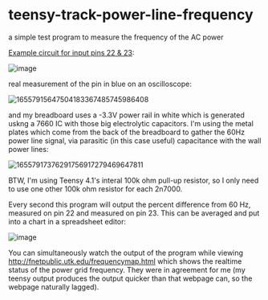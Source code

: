 # teensy-track-power-line-frequency
a simple test program to measure the frequency of the AC power

[Example circuit for input pins 22 & 23](https://www.falstad.com/circuit/circuitjs.html?ctz=CQAgjCAMB0l3BWcMBMcUHYMGZIA4UA2ATmIxAWwosgoFMBaMMAKACURttCRieueAFjxRRg2tmhVaM6AnYgUeEZhSKUgxRjW0IhWjtEx5AJ07dFCfhbAYeu+HBYB5cz1tCw7u0YUDFym6cCIa04iAMktJGcixm-h5BfKJgjpAsAGYBKtpBqpxq0rAoLOJUgthqzGp4XorhEgD6eI2QjeLELQitsPBkhFYo3UyNrGUReLpgahoGDeDNre2QnY0ocj2O02gYkNjTw2Bro43YLEA):

![image](https://user-images.githubusercontent.com/6502474/174726806-e0d2db54-ada4-48da-bfef-c0aeaaab3b4f.png)

real measurement of the pin in blue on an oscilloscope:

![16557915647504183367485745986408](https://user-images.githubusercontent.com/6502474/174727906-110cbb21-c84c-4f8a-8ec3-8e6cf594aff9.jpg)

and my breadboard uses a -3.3V power rail in white which is generated uskng a 7660 IC with those big electrolytic capacitors.  I'm using the metal plates which come from the back of the breadboard to gather the 60Hz power line signal, via parasitic (in this case useful) capacitance with the wall power lines:

![16557917376291756917279469647811](https://user-images.githubusercontent.com/6502474/174728317-a37479c3-8505-4e1e-8053-e6855d5dec34.jpg)

BTW, I'm using Teensy 4.1's interal 100k ohm pull-up resistor, so I only need to use one other 100k ohm resistor for each 2n7000.

Every second this program will output the percent difference from 60 Hz, measured on pin 22 and measured on pin 23.  This can be averaged and put into a chart in a spreadsheet editor:

![image](https://user-images.githubusercontent.com/6502474/174726759-041743dc-8ca8-48f1-9d19-d7685479f18f.png)

You can simultaneously watch the output of the program while viewing http://fnetpublic.utk.edu/frequencymap.html which shows the realtime status of the power grid frequency. They were in agreement for me (my teensy output produces the output quicker than that webpage can, so the webpage naturally lagged).
